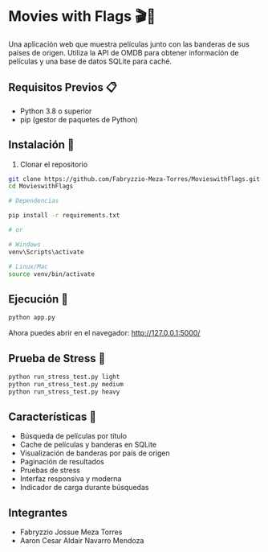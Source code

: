 # Movies with Flags 🎬🎌

Una aplicación web que muestra películas junto con las banderas de sus países de origen. Utiliza la API de OMDB para obtener información de películas y una base de datos SQLite para caché.

## Requisitos Previos 📋

- Python 3.8 o superior
- pip (gestor de paquetes de Python)

## Instalación 🔧

1. Clonar el repositorio
```bash
git clone https://github.com/Fabryzzio-Meza-Torres/MovieswithFlags.git
cd MovieswithFlags

# Dependencias

pip install -r requirements.txt

# or

# Windows
venv\Scripts\activate

# Linux/Mac
source venv/bin/activate
```

## Ejecución 🚀
```bash
python app.py
```
Ahora puedes abrir en el navegador: http://127.0.0.1:5000/

## Prueba de Stress 🤯
```bash
python run_stress_test.py light
python run_stress_test.py medium
python run_stress_test.py heavy
```

## Características 🌟

- Búsqueda de películas por título
- Cache de películas y banderas en SQLite
- Visualización de banderas por país de origen
- Paginación de resultados
- Pruebas de stress
- Interfaz responsiva y moderna
- Indicador de carga durante búsquedas

## Integrantes

- Fabryzzio Jossue Meza Torres
- Aaron Cesar Aldair Navarro Mendoza

